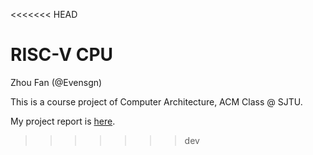 <<<<<<< HEAD
# RISC-V CPU

Zhou Fan (@Evensgn)

This is a course project of Computer Architecture, ACM Class @ SJTU.

My project report is [here](doc/project-report.md).
>>>>>>> dev
